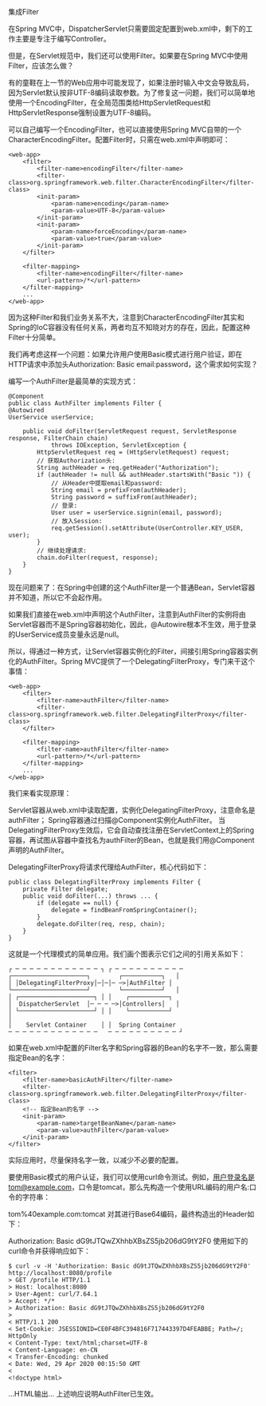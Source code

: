 集成Filter

在Spring MVC中，DispatcherServlet只需要固定配置到web.xml中，剩下的工作主要是专注于编写Controller。

但是，在Servlet规范中，我们还可以使用Filter。如果要在Spring MVC中使用Filter，应该怎么做？

有的童鞋在上一节的Web应用中可能发现了，如果注册时输入中文会导致乱码，因为Servlet默认按非UTF-8编码读取参数。为了修复这一问题，我们可以简单地使用一个EncodingFilter，在全局范围类给HttpServletRequest和HttpServletResponse强制设置为UTF-8编码。

可以自己编写一个EncodingFilter，也可以直接使用Spring MVC自带的一个CharacterEncodingFilter。配置Filter时，只需在web.xml中声明即可：
````
<web-app>
    <filter>
        <filter-name>encodingFilter</filter-name>
        <filter-class>org.springframework.web.filter.CharacterEncodingFilter</filter-class>
        <init-param>
            <param-name>encoding</param-name>
            <param-value>UTF-8</param-value>
        </init-param>
        <init-param>
            <param-name>forceEncoding</param-name>
            <param-value>true</param-value>
        </init-param>
    </filter>

    <filter-mapping>
        <filter-name>encodingFilter</filter-name>
        <url-pattern>/*</url-pattern>
    </filter-mapping>
    ...
</web-app>
````
因为这种Filter和我们业务关系不大，注意到CharacterEncodingFilter其实和Spring的IoC容器没有任何关系，两者均互不知晓对方的存在，因此，配置这种Filter十分简单。

我们再考虑这样一个问题：如果允许用户使用Basic模式进行用户验证，即在HTTP请求中添加头Authorization: Basic email:password，这个需求如何实现？

编写一个AuthFilter是最简单的实现方式：
````
@Component
public class AuthFilter implements Filter {
@Autowired
UserService userService;

    public void doFilter(ServletRequest request, ServletResponse response, FilterChain chain)
            throws IOException, ServletException {
        HttpServletRequest req = (HttpServletRequest) request;
        // 获取Authorization头:
        String authHeader = req.getHeader("Authorization");
        if (authHeader != null && authHeader.startsWith("Basic ")) {
            // 从Header中提取email和password:
            String email = prefixFrom(authHeader);
            String password = suffixFrom(authHeader);
            // 登录:
            User user = userService.signin(email, password);
            // 放入Session:
            req.getSession().setAttribute(UserController.KEY_USER, user);
        }
        // 继续处理请求:
        chain.doFilter(request, response);
    }
}
````
现在问题来了：在Spring中创建的这个AuthFilter是一个普通Bean，Servlet容器并不知道，所以它不会起作用。

如果我们直接在web.xml中声明这个AuthFilter，注意到AuthFilter的实例将由Servlet容器而不是Spring容器初始化，因此，@Autowire根本不生效，用于登录的UserService成员变量永远是null。

所以，得通过一种方式，让Servlet容器实例化的Filter，间接引用Spring容器实例化的AuthFilter。Spring MVC提供了一个DelegatingFilterProxy，专门来干这个事情：
````
<web-app>
    <filter>
        <filter-name>authFilter</filter-name>
        <filter-class>org.springframework.web.filter.DelegatingFilterProxy</filter-class>
    </filter>

    <filter-mapping>
        <filter-name>authFilter</filter-name>
        <url-pattern>/*</url-pattern>
    </filter-mapping>
    ...
</web-app>
````
我们来看实现原理：

Servlet容器从web.xml中读取配置，实例化DelegatingFilterProxy，注意命名是authFilter；
Spring容器通过扫描@Component实例化AuthFilter。
当DelegatingFilterProxy生效后，它会自动查找注册在ServletContext上的Spring容器，再试图从容器中查找名为authFilter的Bean，也就是我们用@Component声明的AuthFilter。

DelegatingFilterProxy将请求代理给AuthFilter，核心代码如下：
````
public class DelegatingFilterProxy implements Filter {
    private Filter delegate;
    public void doFilter(...) throws ... {
        if (delegate == null) {
            delegate = findBeanFromSpringContainer();
        }
        delegate.doFilter(req, resp, chain);
    }
}
````
这就是一个代理模式的简单应用。我们画个图表示它们之间的引用关系如下：
````
┌ ─ ─ ─ ─ ─ ─ ─ ─ ─ ─ ─ ─ ┐ ┌ ─ ─ ─ ─ ─ ─ ─ ─ ─ ─
┌─────────────────────┐        ┌───────────┐   │
│ │DelegatingFilterProxy│─│─│─ ─>│AuthFilter │
└─────────────────────┘        └───────────┘   │
│ ┌─────────────────────┐ │ │    ┌───────────┐
│  DispatcherServlet  │─ ─ ─ ─>│Controllers│   │
│ └─────────────────────┘ │ │    └───────────┘
│
│    Servlet Container    │ │  Spring Container
─ ─ ─ ─ ─ ─ ─ ─ ─ ─ ─ ─ ─   ─ ─ ─ ─ ─ ─ ─ ─ ─ ─ ┘
````
如果在web.xml中配置的Filter名字和Spring容器的Bean的名字不一致，那么需要指定Bean的名字：
````
<filter>
    <filter-name>basicAuthFilter</filter-name>
    <filter-class>org.springframework.web.filter.DelegatingFilterProxy</filter-class>
    <!-- 指定Bean的名字 -->
    <init-param>
        <param-name>targetBeanName</param-name>
        <param-value>authFilter</param-value>
    </init-param>
</filter>
````
实际应用时，尽量保持名字一致，以减少不必要的配置。

要使用Basic模式的用户认证，我们可以使用curl命令测试。例如，用户登录名是tom@example.com，口令是tomcat，那么先构造一个使用URL编码的用户名:口令的字符串：

tom%40example.com:tomcat
对其进行Base64编码，最终构造出的Header如下：

Authorization: Basic dG9tJTQwZXhhbXBsZS5jb206dG9tY2F0
使用如下的curl命令并获得响应如下：
````
$ curl -v -H 'Authorization: Basic dG9tJTQwZXhhbXBsZS5jb206dG9tY2F0' http://localhost:8080/profile
> GET /profile HTTP/1.1
> Host: localhost:8080
> User-Agent: curl/7.64.1
> Accept: */*
> Authorization: Basic dG9tJTQwZXhhbXBsZS5jb206dG9tY2F0
>
< HTTP/1.1 200
< Set-Cookie: JSESSIONID=CE0F4BFC394816F717443397D4FEABBE; Path=/; HttpOnly
< Content-Type: text/html;charset=UTF-8
< Content-Language: en-CN
< Transfer-Encoding: chunked
< Date: Wed, 29 Apr 2020 00:15:50 GMT
<
<!doctype html>
````
...HTML输出...
上述响应说明AuthFilter已生效。